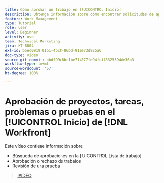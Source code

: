 ```yaml
---
title: Cómo aprobar un trabajo en [!UICONTROL Inicio]
description: Obtenga información sobre cómo encontrar solicitudes de aprobación de proyectos, tareas, problemas y pruebas en la variable [!UICONTROL Lista de trabajo] y, a continuación, apruebe o rechace el trabajo en  [!DNL  Workfront].
feature: Work Management
type: Tutorial
role: User
level: Beginner
activity: use
team: Technical Marketing
jira: KT-8804
exl-id: b5ec0919-01b1-4bc8-86bd-91ee73d925a6
doc-type: video
source-git-commit: bbdf99c6bc1be714077fd94fc3f8325394de36b3
workflow-type: tm+mt
source-wordcount: '57'
ht-degree: 100%

---
```


# Aprobación de proyectos, tareas, problemas o pruebas en el [!UICONTROL Inicio] de [!DNL Workfront]

Este vídeo contiene información sobre:

* Búsqueda de aprobaciones en la [!UICONTROL Lista de trabajo]
* Aprobación o rechazo de trabajos
* Revisión de una prueba

>[!VIDEO](https://video.tv.adobe.com/v/3447910/?quality=12&learn=on&enablevpops=1&captions=spa)

<!--
learn more URLs
-->
